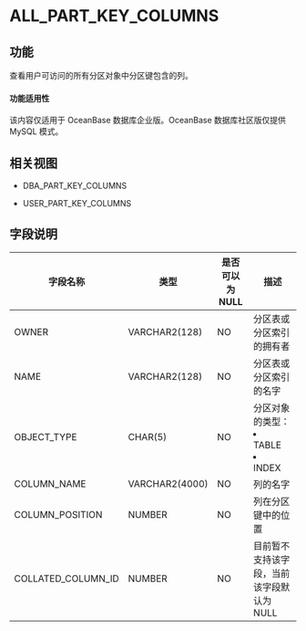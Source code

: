 ALL_PART_KEY_COLUMNS 
=========================================

功能 
-----------

查看用户可访问的所有分区对象中分区键包含的列。

  <main id="notice" >
    <h4>功能适用性</h4>
    <p>该内容仅适用于 OceanBase 数据库企业版。OceanBase 数据库社区版仅提供 MySQL 模式。</p>
  </main>

相关视图 
-------------

* DBA_PART_KEY_COLUMNS

* USER_PART_KEY_COLUMNS



字段说明 
-------------



|              **字段名称**              |     **类型**     | **是否可以为 NULL** |                                                              **描述**                                                              |
|------------------------------------|----------------|----------------|----------------------------------------------------------------------------------------------------------------------------------|
| OWNER                              | VARCHAR2(128)  | NO             | 分区表或分区索引的拥有者                                                                                                                     |
| NAME                               | VARCHAR2(128)  | NO             | 分区表或分区索引的名字                                                                                                                      |
| OBJECT_TYPE                        | CHAR(5)        | NO             | 分区对象的类型： <li> TABLE   <li> INDEX    |
| COLUMN_NAME                        | VARCHAR2(4000) | NO             | 列的名字                                                                                                                             |
| COLUMN_POSITION                    | NUMBER         | NO             | 列在分区键中的位置                                                                                                                        |
| COLLATED_COLUMN_ID | NUMBER         | NO             | 目前暂不支持该字段，当前该字段默认为 NULL                                                                                                          |



